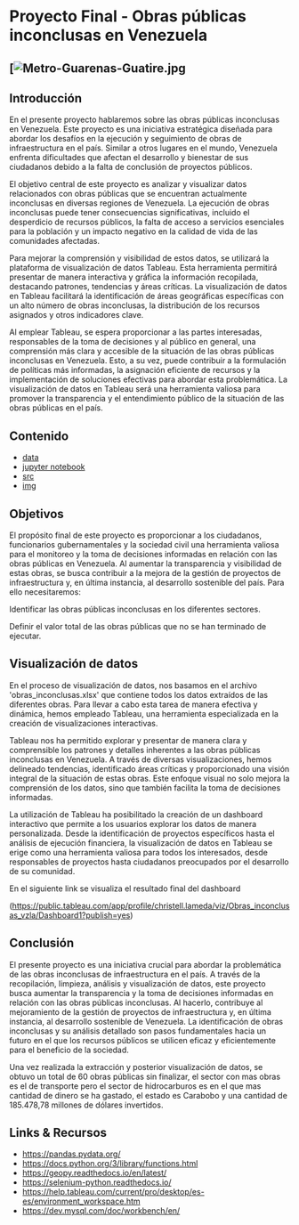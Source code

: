 # **Proyecto Final - Obras públicas inconclusas en Venezuela** </div>
[![Metro-Guarenas-Guatire.jpg]([![edit-1.jpg](https://i.postimg.cc/vBRN0Lrb/edit-1.jpg)](https://postimg.cc/v1zhBn2N))
---
</div>

## Introducción
En el presente proyecto hablaremos sobre las obras públicas inconclusas en Venezuela. Este proyecto es una iniciativa estratégica diseñada para abordar los desafíos en la ejecución y seguimiento de obras de infraestructura en el país. Similar a otros lugares en el mundo, Venezuela enfrenta dificultades que afectan el desarrollo y bienestar de sus ciudadanos debido a la falta de conclusión de proyectos públicos.

El objetivo central de este proyecto es analizar y visualizar datos relacionados con obras públicas que se encuentran actualmente inconclusas en diversas regiones de Venezuela. La ejecución de obras inconclusas puede tener consecuencias significativas, incluido el desperdicio de recursos públicos, la falta de acceso a servicios esenciales para la población y un impacto negativo en la calidad de vida de las comunidades afectadas.

Para mejorar la comprensión y visibilidad de estos datos, se utilizará la plataforma de visualización de datos Tableau. Esta herramienta permitirá presentar de manera interactiva y gráfica la información recopilada, destacando patrones, tendencias y áreas críticas. La visualización de datos en Tableau facilitará la identificación de áreas geográficas específicas con un alto número de obras inconclusas, la distribución de los recursos asignados y otros indicadores clave.

Al emplear Tableau, se espera proporcionar a las partes interesadas, responsables de la toma de decisiones y al público en general, una comprensión más clara y accesible de la situación de las obras públicas inconclusas en Venezuela. Esto, a su vez, puede contribuir a la formulación de políticas más informadas, la asignación eficiente de recursos y la implementación de soluciones efectivas para abordar esta problemática. La visualización de datos en Tableau será una herramienta valiosa para promover la transparencia y el entendimiento público de la situación de las obras públicas en el país.


## Contenido
- [data](https://github.com/Christelllameda/Proyecto-final/tree/main/data)
- [jupyter notebook](https://github.com/Christelllameda/Proyecto-final/tree/main/jupyter%20notebook)
- [src](https://github.com/Christelllameda/Proyecto-final/tree/main/src)
- [img](https://github.com/Christelllameda/Proyecto-final/tree/main/img)


## Objetivos
El propósito final de este proyecto es proporcionar a los ciudadanos, funcionarios gubernamentales y la sociedad civil una herramienta valiosa para el monitoreo y la toma de decisiones informadas en relación con las obras públicas en Venezuela. Al aumentar la transparencia y visibilidad de estas obras, se busca contribuir a la mejora de la gestión de proyectos de infraestructura y, en última instancia, al desarrollo sostenible del país.
Para ello necesitaremos:

Identificar las obras públicas inconclusas en los diferentes sectores.

Definir el valor total de las obras públicas que no se han terminado de ejecutar.

## Visualización de datos
En el proceso de visualización de datos, nos basamos en el archivo 'obras_inconclusas.xlsx' que contiene todos los datos extraídos de las diferentes obras. Para llevar a cabo esta tarea de manera efectiva y dinámica, hemos empleado Tableau, una herramienta especializada en la creación de visualizaciones interactivas.

Tableau nos ha permitido explorar y presentar de manera clara y comprensible los patrones y detalles inherentes a las obras públicas inconclusas en Venezuela. A través de diversas visualizaciones, hemos delineado tendencias, identificado áreas críticas y proporcionado una visión integral de la situación de estas obras. Este enfoque visual no solo mejora la comprensión de los datos, sino que también facilita la toma de decisiones informadas.

La utilización de Tableau ha posibilitado la creación de un dashboard interactivo que permite a los usuarios explorar los datos de manera personalizada. Desde la identificación de proyectos específicos hasta el análisis de ejecución financiera, la visualización de datos en Tableau se erige como una herramienta valiosa para todos los interesados, desde responsables de proyectos hasta ciudadanos preocupados por el desarrollo de su comunidad.

En el siguiente link se visualiza el resultado final del dashboard

(https://public.tableau.com/app/profile/christell.lameda/viz/Obras_inconclusas_vzla/Dashboard1?publish=yes)


## Conclusión
El presente proyecto es una iniciativa crucial para abordar la problemática de las obras inconclusas de infraestructura en el país. A través de la recopilación, limpieza, análisis y visualización de datos, este proyecto busca aumentar la transparencia y la toma de decisiones informadas en relación con las obras públicas inconclusas. Al hacerlo, contribuye al mejoramiento de la gestión de proyectos de infraestructura y, en última instancia, al desarrollo sostenible de Venezuela. La identificación de obras inconclusas y su análisis detallado son pasos fundamentales hacia un futuro en el que los recursos públicos se utilicen eficaz y eficientemente para el beneficio de la sociedad.

Una vez realizada la extracción y posterior visualización de datos, se obtuvo un total de 60 obras públicas sin finalizar, el sector con mas obras es el de transporte pero el sector de hidrocarburos es en el que mas cantidad de dinero se ha gastado, el estado es Carabobo  y una cantidad de 185.478,78 millones de dólares invertidos.

## Links & Recursos
- https://pandas.pydata.org/
- https://docs.python.org/3/library/functions.html
- https://geopy.readthedocs.io/en/latest/
- https://selenium-python.readthedocs.io/
- https://help.tableau.com/current/pro/desktop/es-es/environment_workspace.htm
- https://dev.mysql.com/doc/workbench/en/